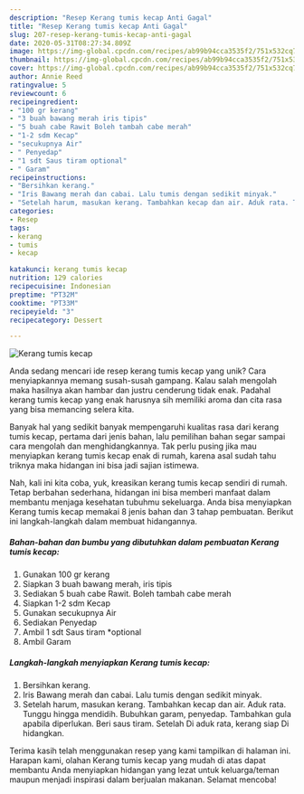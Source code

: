 ```yaml
---
description: "Resep Kerang tumis kecap Anti Gagal"
title: "Resep Kerang tumis kecap Anti Gagal"
slug: 207-resep-kerang-tumis-kecap-anti-gagal
date: 2020-05-31T08:27:34.809Z
image: https://img-global.cpcdn.com/recipes/ab99b94cca3535f2/751x532cq70/kerang-tumis-kecap-foto-resep-utama.jpg
thumbnail: https://img-global.cpcdn.com/recipes/ab99b94cca3535f2/751x532cq70/kerang-tumis-kecap-foto-resep-utama.jpg
cover: https://img-global.cpcdn.com/recipes/ab99b94cca3535f2/751x532cq70/kerang-tumis-kecap-foto-resep-utama.jpg
author: Annie Reed
ratingvalue: 5
reviewcount: 6
recipeingredient:
- "100 gr kerang"
- "3 buah bawang merah iris tipis"
- "5 buah cabe Rawit Boleh tambah cabe merah"
- "1-2 sdm Kecap"
- "secukupnya Air"
- " Penyedap"
- "1 sdt Saus tiram optional"
- " Garam"
recipeinstructions:
- "Bersihkan kerang."
- "Iris Bawang merah dan cabai. Lalu tumis dengan sedikit minyak."
- "Setelah harum, masukan kerang. Tambahkan kecap dan air. Aduk rata. Tunggu hingga mendidih. Bubuhkan garam, penyedap. Tambahkan gula apabila diperlukan. Beri saus tiram. Setelah Di aduk rata, kerang siap Di hidangkan."
categories:
- Resep
tags:
- kerang
- tumis
- kecap

katakunci: kerang tumis kecap 
nutrition: 129 calories
recipecuisine: Indonesian
preptime: "PT32M"
cooktime: "PT33M"
recipeyield: "3"
recipecategory: Dessert

---
```



![Kerang tumis kecap](https://img-global.cpcdn.com/recipes/ab99b94cca3535f2/751x532cq70/kerang-tumis-kecap-foto-resep-utama.jpg)

Anda sedang mencari ide resep kerang tumis kecap yang unik? Cara menyiapkannya memang susah-susah gampang. Kalau salah mengolah maka hasilnya akan hambar dan justru cenderung tidak enak. Padahal kerang tumis kecap yang enak harusnya sih memiliki aroma dan cita rasa yang bisa memancing selera kita.



Banyak hal yang sedikit banyak mempengaruhi kualitas rasa dari kerang tumis kecap, pertama dari jenis bahan, lalu pemilihan bahan segar sampai cara mengolah dan menghidangkannya. Tak perlu pusing jika mau menyiapkan kerang tumis kecap enak di rumah, karena asal sudah tahu triknya maka hidangan ini bisa jadi sajian istimewa.


Nah, kali ini kita coba, yuk, kreasikan kerang tumis kecap sendiri di rumah. Tetap berbahan sederhana, hidangan ini bisa memberi manfaat dalam membantu menjaga kesehatan tubuhmu sekeluarga. Anda bisa menyiapkan Kerang tumis kecap memakai 8 jenis bahan dan 3 tahap pembuatan. Berikut ini langkah-langkah dalam membuat hidangannya.

<!--inarticleads1-->

##### Bahan-bahan dan bumbu yang dibutuhkan dalam pembuatan Kerang tumis kecap:

1. Gunakan 100 gr kerang
1. Siapkan 3 buah bawang merah, iris tipis
1. Sediakan 5 buah cabe Rawit. Boleh tambah cabe merah
1. Siapkan 1-2 sdm Kecap
1. Gunakan secukupnya Air
1. Sediakan  Penyedap
1. Ambil 1 sdt Saus tiram *optional
1. Ambil  Garam




<!--inarticleads2-->

##### Langkah-langkah menyiapkan Kerang tumis kecap:

1. Bersihkan kerang.
1. Iris Bawang merah dan cabai. Lalu tumis dengan sedikit minyak.
1. Setelah harum, masukan kerang. Tambahkan kecap dan air. Aduk rata. Tunggu hingga mendidih. Bubuhkan garam, penyedap. Tambahkan gula apabila diperlukan. Beri saus tiram. Setelah Di aduk rata, kerang siap Di hidangkan.




Terima kasih telah menggunakan resep yang kami tampilkan di halaman ini. Harapan kami, olahan Kerang tumis kecap yang mudah di atas dapat membantu Anda menyiapkan hidangan yang lezat untuk keluarga/teman maupun menjadi inspirasi dalam berjualan makanan. Selamat mencoba!
